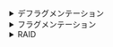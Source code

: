 <details><summary>デフラグメンテーション</summary>

- フラグメンテーションの分散化されたデータを整列させて、データをスピーディに取得する方法
</details>

<details><summary>フラグメンテーション</summary>

- ファイルがあちこちに分かれて断片化する状態。
</details>

<details><summary>RAID</summary>

- 複数のハードディスクを組み合わせることで速度や信頼性を向上させる。
</details>
